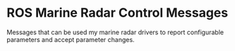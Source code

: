 # ROS Marine Radar Control Messages

Messages that can be used my marine radar drivers to report configurable parameters and accept parameter changes.
